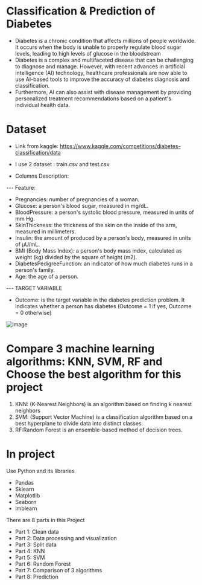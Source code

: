 # Classification & Prediction of Diabetes

- Diabetes is a chronic condition that affects millions of people worldwide. It occurs when the body is unable to properly regulate blood sugar levels, leading to high levels of glucose in the bloodstream
- Diabetes is a complex and multifaceted disease that can be challenging to diagnose and manage. However, with recent advances in artificial intelligence (AI) technology, healthcare professionals are now able to use AI-based tools to improve the accuracy of diabetes diagnosis and classification.
- Furthermore, AI can also assist with disease management by providing personalized treatment recommendations based on a patient's individual health data. 

# Dataset
- Link from kaggle: https://www.kaggle.com/competitions/diabetes-classification/data
+ I use 2 dataset : train.csv and test.csv
- Columns Description:

--- Feature: 
- Pregnancies: number of pregnancies of a woman.
- Glucose: a person's blood sugar, measured in mg/dL.
- BloodPressure: a person's systolic blood pressure, measured in units of mm Hg.
- SkinThickness: the thickness of the skin on the inside of the arm, measured in millimeters.
- Insulin: the amount of produced by a person's body, measured in units of µU/mL.
- BMI (Body Mass Index): a person's body mass index, calculated as weight (kg) divided by the square of height (m2).
- DiabetesPedigreeFunction: an indicator of how much diabetes runs in a person's family.
- Age: the age of a person.

--- TARGET VARIABLE
- Outcome: is the target variable in the diabetes prediction problem. It indicates whether a person has diabetes (Outcome = 1 if yes, Outcome = 0 otherwise)

![image](https://user-images.githubusercontent.com/115331941/232313957-79941751-341b-49e3-802b-a8c73fe221f7.png)


# Compare 3 machine learning algorithms: KNN, SVM, RF and Choose the best algorithm for this project

1. KNN: (K-Nearest Neighbors) is an algorithm based on finding k nearest neighbors
2. SVM: (Support Vector Machine) is a classification algorithm based on a best hyperplane to divide data into distinct classes.
3. RF:Random Forest is an ensemble-based method of decision trees.

# In project
Use Python and its libraries
- Pandas
- Sklearn
- Matplotlib
- Seaborn
- Imblearn

There are 8 parts in this Project
- Part 1: Clean data
- Part 2: Data processing and visualization
- Part 3: Split data
- Part 4: KNN
- Part 5: SVM
- Part 6: Random Forest 
- Part 7: Comparison of 3 algorithms
- Part 8: Prediction 
